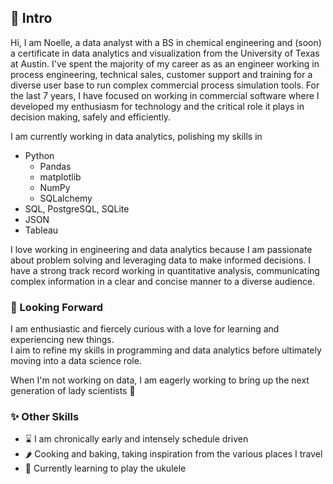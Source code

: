 ## 👋 Intro 
Hi, I am Noelle, a data analyst with a BS in chemical engineering and (soon) a certificate in data analytics and visualization from the University of Texas at Austin.  I've spent the majority of my career as as an engineer working in process engineering, technical sales, customer support and training for a diverse user base to run complex commercial process simulation tools.  For the last 7 years, I have focused on working in commercial software where I developed my enthusiasm for technology and the critical role it plays in decision making, safely and efficiently.

I am currently working in data analytics, polishing my skills in 
* Python
  * Pandas
  * matplotlib
  * NumPy
  * SQLalchemy
* SQL, PostgreSQL, SQLite
* JSON
* Tableau

I love working in engineering and data analytics because I am passionate about problem solving and leveraging data to make informed decisions. I have a strong track record working in quantitative analysis, communicating complex information in a clear and concise manner to a diverse audience.

### 👀 Looking Forward
I am enthusiastic and fiercely curious with a love for learning and experiencing new things.  
I aim to refine my skills in programming and data analytics before ultimately moving into a data science role.

When I'm not working on data, I am eagerly working to bring up the next generation of lady scientists 💪
### ✨ Other Skills
 - ⌛️ I am chronically early and intensely schedule driven
 - 🌶 Cooking and baking, taking inspiration from the various places I travel
 - 🎼 Currently learning to play the ukulele
